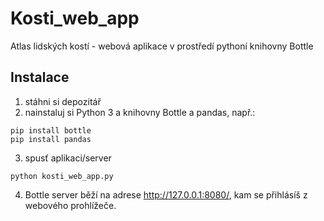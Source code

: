# Kosti_web_app
Atlas lidských kostí - webová aplikace v prostředí pythoní knihovny Bottle

## Instalace
1. stáhni si depozitář
2. nainstaluj si Python 3 a knihovny Bottle a pandas, např.:
```
pip install bottle
pip install pandas
```
3. spusť aplikaci/server
```
python kosti_web_app.py
```
4. Bottle server běží na adrese http://127.0.0.1:8080/, kam se přihlásíš z webového prohlížeče.
